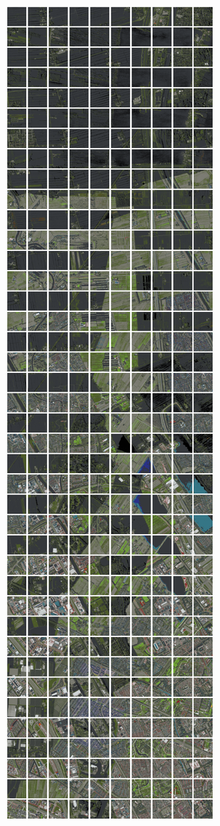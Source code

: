 <html>
<div>
<img src="https://github.com/HakkaTjakka/NL_TILE_MAP/blob/main/18/618/-1048/r.6180.-10480.png" height="44" width="44">
<img src="https://github.com/HakkaTjakka/NL_TILE_MAP/blob/main/18/618/-1048/r.6181.-10480.png" height="44" width="44">
<img src="https://github.com/HakkaTjakka/NL_TILE_MAP/blob/main/18/618/-1048/r.6182.-10480.png" height="44" width="44">
<img src="https://github.com/HakkaTjakka/NL_TILE_MAP/blob/main/18/618/-1048/r.6183.-10480.png" height="44" width="44">
<img src="https://github.com/HakkaTjakka/NL_TILE_MAP/blob/main/18/618/-1048/r.6184.-10480.png" height="44" width="44">
<img src="https://github.com/HakkaTjakka/NL_TILE_MAP/blob/main/18/618/-1048/r.6185.-10480.png" height="44" width="44">
<img src="https://github.com/HakkaTjakka/NL_TILE_MAP/blob/main/18/618/-1048/r.6186.-10480.png" height="44" width="44">
<img src="https://github.com/HakkaTjakka/NL_TILE_MAP/blob/main/18/618/-1048/r.6187.-10480.png" height="44" width="44">
<img src="https://github.com/HakkaTjakka/NL_TILE_MAP/blob/main/18/618/-1048/r.6188.-10480.png" height="44" width="44">
<img src="https://github.com/HakkaTjakka/NL_TILE_MAP/blob/main/18/618/-1048/r.6189.-10480.png" height="44" width="44">
<img src="https://github.com/HakkaTjakka/NL_TILE_MAP/blob/main/18/619/-1048/r.6190.-10480.png" height="44" width="44">
<img src="https://github.com/HakkaTjakka/NL_TILE_MAP/blob/main/18/619/-1048/r.6191.-10480.png" height="44" width="44">
<img src="https://github.com/HakkaTjakka/NL_TILE_MAP/blob/main/18/619/-1048/r.6192.-10480.png" height="44" width="44">
<img src="https://github.com/HakkaTjakka/NL_TILE_MAP/blob/main/18/619/-1048/r.6193.-10480.png" height="44" width="44">
<img src="https://github.com/HakkaTjakka/NL_TILE_MAP/blob/main/18/619/-1048/r.6194.-10480.png" height="44" width="44">
<img src="https://github.com/HakkaTjakka/NL_TILE_MAP/blob/main/18/619/-1048/r.6195.-10480.png" height="44" width="44">
<img src="https://github.com/HakkaTjakka/NL_TILE_MAP/blob/main/18/619/-1048/r.6196.-10480.png" height="44" width="44">
<img src="https://github.com/HakkaTjakka/NL_TILE_MAP/blob/main/18/619/-1048/r.6197.-10480.png" height="44" width="44">
<img src="https://github.com/HakkaTjakka/NL_TILE_MAP/blob/main/18/619/-1048/r.6198.-10480.png" height="44" width="44">
<img src="https://github.com/HakkaTjakka/NL_TILE_MAP/blob/main/18/619/-1048/r.6199.-10480.png" height="44" width="44">
<br>
<img src="https://github.com/HakkaTjakka/NL_TILE_MAP/blob/main/18/618/-1048/r.6180.-10479.png" height="44" width="44">
<img src="https://github.com/HakkaTjakka/NL_TILE_MAP/blob/main/18/618/-1048/r.6181.-10479.png" height="44" width="44">
<img src="https://github.com/HakkaTjakka/NL_TILE_MAP/blob/main/18/618/-1048/r.6182.-10479.png" height="44" width="44">
<img src="https://github.com/HakkaTjakka/NL_TILE_MAP/blob/main/18/618/-1048/r.6183.-10479.png" height="44" width="44">
<img src="https://github.com/HakkaTjakka/NL_TILE_MAP/blob/main/18/618/-1048/r.6184.-10479.png" height="44" width="44">
<img src="https://github.com/HakkaTjakka/NL_TILE_MAP/blob/main/18/618/-1048/r.6185.-10479.png" height="44" width="44">
<img src="https://github.com/HakkaTjakka/NL_TILE_MAP/blob/main/18/618/-1048/r.6186.-10479.png" height="44" width="44">
<img src="https://github.com/HakkaTjakka/NL_TILE_MAP/blob/main/18/618/-1048/r.6187.-10479.png" height="44" width="44">
<img src="https://github.com/HakkaTjakka/NL_TILE_MAP/blob/main/18/618/-1048/r.6188.-10479.png" height="44" width="44">
<img src="https://github.com/HakkaTjakka/NL_TILE_MAP/blob/main/18/618/-1048/r.6189.-10479.png" height="44" width="44">
<img src="https://github.com/HakkaTjakka/NL_TILE_MAP/blob/main/18/619/-1048/r.6190.-10479.png" height="44" width="44">
<img src="https://github.com/HakkaTjakka/NL_TILE_MAP/blob/main/18/619/-1048/r.6191.-10479.png" height="44" width="44">
<img src="https://github.com/HakkaTjakka/NL_TILE_MAP/blob/main/18/619/-1048/r.6192.-10479.png" height="44" width="44">
<img src="https://github.com/HakkaTjakka/NL_TILE_MAP/blob/main/18/619/-1048/r.6193.-10479.png" height="44" width="44">
<img src="https://github.com/HakkaTjakka/NL_TILE_MAP/blob/main/18/619/-1048/r.6194.-10479.png" height="44" width="44">
<img src="https://github.com/HakkaTjakka/NL_TILE_MAP/blob/main/18/619/-1048/r.6195.-10479.png" height="44" width="44">
<img src="https://github.com/HakkaTjakka/NL_TILE_MAP/blob/main/18/619/-1048/r.6196.-10479.png" height="44" width="44">
<img src="https://github.com/HakkaTjakka/NL_TILE_MAP/blob/main/18/619/-1048/r.6197.-10479.png" height="44" width="44">
<img src="https://github.com/HakkaTjakka/NL_TILE_MAP/blob/main/18/619/-1048/r.6198.-10479.png" height="44" width="44">
<img src="https://github.com/HakkaTjakka/NL_TILE_MAP/blob/main/18/619/-1048/r.6199.-10479.png" height="44" width="44">
<br>
<img src="https://github.com/HakkaTjakka/NL_TILE_MAP/blob/main/18/618/-1048/r.6180.-10478.png" height="44" width="44">
<img src="https://github.com/HakkaTjakka/NL_TILE_MAP/blob/main/18/618/-1048/r.6181.-10478.png" height="44" width="44">
<img src="https://github.com/HakkaTjakka/NL_TILE_MAP/blob/main/18/618/-1048/r.6182.-10478.png" height="44" width="44">
<img src="https://github.com/HakkaTjakka/NL_TILE_MAP/blob/main/18/618/-1048/r.6183.-10478.png" height="44" width="44">
<img src="https://github.com/HakkaTjakka/NL_TILE_MAP/blob/main/18/618/-1048/r.6184.-10478.png" height="44" width="44">
<img src="https://github.com/HakkaTjakka/NL_TILE_MAP/blob/main/18/618/-1048/r.6185.-10478.png" height="44" width="44">
<img src="https://github.com/HakkaTjakka/NL_TILE_MAP/blob/main/18/618/-1048/r.6186.-10478.png" height="44" width="44">
<img src="https://github.com/HakkaTjakka/NL_TILE_MAP/blob/main/18/618/-1048/r.6187.-10478.png" height="44" width="44">
<img src="https://github.com/HakkaTjakka/NL_TILE_MAP/blob/main/18/618/-1048/r.6188.-10478.png" height="44" width="44">
<img src="https://github.com/HakkaTjakka/NL_TILE_MAP/blob/main/18/618/-1048/r.6189.-10478.png" height="44" width="44">
<img src="https://github.com/HakkaTjakka/NL_TILE_MAP/blob/main/18/619/-1048/r.6190.-10478.png" height="44" width="44">
<img src="https://github.com/HakkaTjakka/NL_TILE_MAP/blob/main/18/619/-1048/r.6191.-10478.png" height="44" width="44">
<img src="https://github.com/HakkaTjakka/NL_TILE_MAP/blob/main/18/619/-1048/r.6192.-10478.png" height="44" width="44">
<img src="https://github.com/HakkaTjakka/NL_TILE_MAP/blob/main/18/619/-1048/r.6193.-10478.png" height="44" width="44">
<img src="https://github.com/HakkaTjakka/NL_TILE_MAP/blob/main/18/619/-1048/r.6194.-10478.png" height="44" width="44">
<img src="https://github.com/HakkaTjakka/NL_TILE_MAP/blob/main/18/619/-1048/r.6195.-10478.png" height="44" width="44">
<img src="https://github.com/HakkaTjakka/NL_TILE_MAP/blob/main/18/619/-1048/r.6196.-10478.png" height="44" width="44">
<img src="https://github.com/HakkaTjakka/NL_TILE_MAP/blob/main/18/619/-1048/r.6197.-10478.png" height="44" width="44">
<img src="https://github.com/HakkaTjakka/NL_TILE_MAP/blob/main/18/619/-1048/r.6198.-10478.png" height="44" width="44">
<img src="https://github.com/HakkaTjakka/NL_TILE_MAP/blob/main/18/619/-1048/r.6199.-10478.png" height="44" width="44">
<br>
<img src="https://github.com/HakkaTjakka/NL_TILE_MAP/blob/main/18/618/-1048/r.6180.-10477.png" height="44" width="44">
<img src="https://github.com/HakkaTjakka/NL_TILE_MAP/blob/main/18/618/-1048/r.6181.-10477.png" height="44" width="44">
<img src="https://github.com/HakkaTjakka/NL_TILE_MAP/blob/main/18/618/-1048/r.6182.-10477.png" height="44" width="44">
<img src="https://github.com/HakkaTjakka/NL_TILE_MAP/blob/main/18/618/-1048/r.6183.-10477.png" height="44" width="44">
<img src="https://github.com/HakkaTjakka/NL_TILE_MAP/blob/main/18/618/-1048/r.6184.-10477.png" height="44" width="44">
<img src="https://github.com/HakkaTjakka/NL_TILE_MAP/blob/main/18/618/-1048/r.6185.-10477.png" height="44" width="44">
<img src="https://github.com/HakkaTjakka/NL_TILE_MAP/blob/main/18/618/-1048/r.6186.-10477.png" height="44" width="44">
<img src="https://github.com/HakkaTjakka/NL_TILE_MAP/blob/main/18/618/-1048/r.6187.-10477.png" height="44" width="44">
<img src="https://github.com/HakkaTjakka/NL_TILE_MAP/blob/main/18/618/-1048/r.6188.-10477.png" height="44" width="44">
<img src="https://github.com/HakkaTjakka/NL_TILE_MAP/blob/main/18/618/-1048/r.6189.-10477.png" height="44" width="44">
<img src="https://github.com/HakkaTjakka/NL_TILE_MAP/blob/main/18/619/-1048/r.6190.-10477.png" height="44" width="44">
<img src="https://github.com/HakkaTjakka/NL_TILE_MAP/blob/main/18/619/-1048/r.6191.-10477.png" height="44" width="44">
<img src="https://github.com/HakkaTjakka/NL_TILE_MAP/blob/main/18/619/-1048/r.6192.-10477.png" height="44" width="44">
<img src="https://github.com/HakkaTjakka/NL_TILE_MAP/blob/main/18/619/-1048/r.6193.-10477.png" height="44" width="44">
<img src="https://github.com/HakkaTjakka/NL_TILE_MAP/blob/main/18/619/-1048/r.6194.-10477.png" height="44" width="44">
<img src="https://github.com/HakkaTjakka/NL_TILE_MAP/blob/main/18/619/-1048/r.6195.-10477.png" height="44" width="44">
<img src="https://github.com/HakkaTjakka/NL_TILE_MAP/blob/main/18/619/-1048/r.6196.-10477.png" height="44" width="44">
<img src="https://github.com/HakkaTjakka/NL_TILE_MAP/blob/main/18/619/-1048/r.6197.-10477.png" height="44" width="44">
<img src="https://github.com/HakkaTjakka/NL_TILE_MAP/blob/main/18/619/-1048/r.6198.-10477.png" height="44" width="44">
<img src="https://github.com/HakkaTjakka/NL_TILE_MAP/blob/main/18/619/-1048/r.6199.-10477.png" height="44" width="44">
<br>
<img src="https://github.com/HakkaTjakka/NL_TILE_MAP/blob/main/18/618/-1048/r.6180.-10476.png" height="44" width="44">
<img src="https://github.com/HakkaTjakka/NL_TILE_MAP/blob/main/18/618/-1048/r.6181.-10476.png" height="44" width="44">
<img src="https://github.com/HakkaTjakka/NL_TILE_MAP/blob/main/18/618/-1048/r.6182.-10476.png" height="44" width="44">
<img src="https://github.com/HakkaTjakka/NL_TILE_MAP/blob/main/18/618/-1048/r.6183.-10476.png" height="44" width="44">
<img src="https://github.com/HakkaTjakka/NL_TILE_MAP/blob/main/18/618/-1048/r.6184.-10476.png" height="44" width="44">
<img src="https://github.com/HakkaTjakka/NL_TILE_MAP/blob/main/18/618/-1048/r.6185.-10476.png" height="44" width="44">
<img src="https://github.com/HakkaTjakka/NL_TILE_MAP/blob/main/18/618/-1048/r.6186.-10476.png" height="44" width="44">
<img src="https://github.com/HakkaTjakka/NL_TILE_MAP/blob/main/18/618/-1048/r.6187.-10476.png" height="44" width="44">
<img src="https://github.com/HakkaTjakka/NL_TILE_MAP/blob/main/18/618/-1048/r.6188.-10476.png" height="44" width="44">
<img src="https://github.com/HakkaTjakka/NL_TILE_MAP/blob/main/18/618/-1048/r.6189.-10476.png" height="44" width="44">
<img src="https://github.com/HakkaTjakka/NL_TILE_MAP/blob/main/18/619/-1048/r.6190.-10476.png" height="44" width="44">
<img src="https://github.com/HakkaTjakka/NL_TILE_MAP/blob/main/18/619/-1048/r.6191.-10476.png" height="44" width="44">
<img src="https://github.com/HakkaTjakka/NL_TILE_MAP/blob/main/18/619/-1048/r.6192.-10476.png" height="44" width="44">
<img src="https://github.com/HakkaTjakka/NL_TILE_MAP/blob/main/18/619/-1048/r.6193.-10476.png" height="44" width="44">
<img src="https://github.com/HakkaTjakka/NL_TILE_MAP/blob/main/18/619/-1048/r.6194.-10476.png" height="44" width="44">
<img src="https://github.com/HakkaTjakka/NL_TILE_MAP/blob/main/18/619/-1048/r.6195.-10476.png" height="44" width="44">
<img src="https://github.com/HakkaTjakka/NL_TILE_MAP/blob/main/18/619/-1048/r.6196.-10476.png" height="44" width="44">
<img src="https://github.com/HakkaTjakka/NL_TILE_MAP/blob/main/18/619/-1048/r.6197.-10476.png" height="44" width="44">
<img src="https://github.com/HakkaTjakka/NL_TILE_MAP/blob/main/18/619/-1048/r.6198.-10476.png" height="44" width="44">
<img src="https://github.com/HakkaTjakka/NL_TILE_MAP/blob/main/18/619/-1048/r.6199.-10476.png" height="44" width="44">
<br>
<img src="https://github.com/HakkaTjakka/NL_TILE_MAP/blob/main/18/618/-1048/r.6180.-10475.png" height="44" width="44">
<img src="https://github.com/HakkaTjakka/NL_TILE_MAP/blob/main/18/618/-1048/r.6181.-10475.png" height="44" width="44">
<img src="https://github.com/HakkaTjakka/NL_TILE_MAP/blob/main/18/618/-1048/r.6182.-10475.png" height="44" width="44">
<img src="https://github.com/HakkaTjakka/NL_TILE_MAP/blob/main/18/618/-1048/r.6183.-10475.png" height="44" width="44">
<img src="https://github.com/HakkaTjakka/NL_TILE_MAP/blob/main/18/618/-1048/r.6184.-10475.png" height="44" width="44">
<img src="https://github.com/HakkaTjakka/NL_TILE_MAP/blob/main/18/618/-1048/r.6185.-10475.png" height="44" width="44">
<img src="https://github.com/HakkaTjakka/NL_TILE_MAP/blob/main/18/618/-1048/r.6186.-10475.png" height="44" width="44">
<img src="https://github.com/HakkaTjakka/NL_TILE_MAP/blob/main/18/618/-1048/r.6187.-10475.png" height="44" width="44">
<img src="https://github.com/HakkaTjakka/NL_TILE_MAP/blob/main/18/618/-1048/r.6188.-10475.png" height="44" width="44">
<img src="https://github.com/HakkaTjakka/NL_TILE_MAP/blob/main/18/618/-1048/r.6189.-10475.png" height="44" width="44">
<img src="https://github.com/HakkaTjakka/NL_TILE_MAP/blob/main/18/619/-1048/r.6190.-10475.png" height="44" width="44">
<img src="https://github.com/HakkaTjakka/NL_TILE_MAP/blob/main/18/619/-1048/r.6191.-10475.png" height="44" width="44">
<img src="https://github.com/HakkaTjakka/NL_TILE_MAP/blob/main/18/619/-1048/r.6192.-10475.png" height="44" width="44">
<img src="https://github.com/HakkaTjakka/NL_TILE_MAP/blob/main/18/619/-1048/r.6193.-10475.png" height="44" width="44">
<img src="https://github.com/HakkaTjakka/NL_TILE_MAP/blob/main/18/619/-1048/r.6194.-10475.png" height="44" width="44">
<img src="https://github.com/HakkaTjakka/NL_TILE_MAP/blob/main/18/619/-1048/r.6195.-10475.png" height="44" width="44">
<img src="https://github.com/HakkaTjakka/NL_TILE_MAP/blob/main/18/619/-1048/r.6196.-10475.png" height="44" width="44">
<img src="https://github.com/HakkaTjakka/NL_TILE_MAP/blob/main/18/619/-1048/r.6197.-10475.png" height="44" width="44">
<img src="https://github.com/HakkaTjakka/NL_TILE_MAP/blob/main/18/619/-1048/r.6198.-10475.png" height="44" width="44">
<img src="https://github.com/HakkaTjakka/NL_TILE_MAP/blob/main/18/619/-1048/r.6199.-10475.png" height="44" width="44">
<br>
<img src="https://github.com/HakkaTjakka/NL_TILE_MAP/blob/main/18/618/-1048/r.6180.-10474.png" height="44" width="44">
<img src="https://github.com/HakkaTjakka/NL_TILE_MAP/blob/main/18/618/-1048/r.6181.-10474.png" height="44" width="44">
<img src="https://github.com/HakkaTjakka/NL_TILE_MAP/blob/main/18/618/-1048/r.6182.-10474.png" height="44" width="44">
<img src="https://github.com/HakkaTjakka/NL_TILE_MAP/blob/main/18/618/-1048/r.6183.-10474.png" height="44" width="44">
<img src="https://github.com/HakkaTjakka/NL_TILE_MAP/blob/main/18/618/-1048/r.6184.-10474.png" height="44" width="44">
<img src="https://github.com/HakkaTjakka/NL_TILE_MAP/blob/main/18/618/-1048/r.6185.-10474.png" height="44" width="44">
<img src="https://github.com/HakkaTjakka/NL_TILE_MAP/blob/main/18/618/-1048/r.6186.-10474.png" height="44" width="44">
<img src="https://github.com/HakkaTjakka/NL_TILE_MAP/blob/main/18/618/-1048/r.6187.-10474.png" height="44" width="44">
<img src="https://github.com/HakkaTjakka/NL_TILE_MAP/blob/main/18/618/-1048/r.6188.-10474.png" height="44" width="44">
<img src="https://github.com/HakkaTjakka/NL_TILE_MAP/blob/main/18/618/-1048/r.6189.-10474.png" height="44" width="44">
<img src="https://github.com/HakkaTjakka/NL_TILE_MAP/blob/main/18/619/-1048/r.6190.-10474.png" height="44" width="44">
<img src="https://github.com/HakkaTjakka/NL_TILE_MAP/blob/main/18/619/-1048/r.6191.-10474.png" height="44" width="44">
<img src="https://github.com/HakkaTjakka/NL_TILE_MAP/blob/main/18/619/-1048/r.6192.-10474.png" height="44" width="44">
<img src="https://github.com/HakkaTjakka/NL_TILE_MAP/blob/main/18/619/-1048/r.6193.-10474.png" height="44" width="44">
<img src="https://github.com/HakkaTjakka/NL_TILE_MAP/blob/main/18/619/-1048/r.6194.-10474.png" height="44" width="44">
<img src="https://github.com/HakkaTjakka/NL_TILE_MAP/blob/main/18/619/-1048/r.6195.-10474.png" height="44" width="44">
<img src="https://github.com/HakkaTjakka/NL_TILE_MAP/blob/main/18/619/-1048/r.6196.-10474.png" height="44" width="44">
<img src="https://github.com/HakkaTjakka/NL_TILE_MAP/blob/main/18/619/-1048/r.6197.-10474.png" height="44" width="44">
<img src="https://github.com/HakkaTjakka/NL_TILE_MAP/blob/main/18/619/-1048/r.6198.-10474.png" height="44" width="44">
<img src="https://github.com/HakkaTjakka/NL_TILE_MAP/blob/main/18/619/-1048/r.6199.-10474.png" height="44" width="44">
<br>
<img src="https://github.com/HakkaTjakka/NL_TILE_MAP/blob/main/18/618/-1048/r.6180.-10473.png" height="44" width="44">
<img src="https://github.com/HakkaTjakka/NL_TILE_MAP/blob/main/18/618/-1048/r.6181.-10473.png" height="44" width="44">
<img src="https://github.com/HakkaTjakka/NL_TILE_MAP/blob/main/18/618/-1048/r.6182.-10473.png" height="44" width="44">
<img src="https://github.com/HakkaTjakka/NL_TILE_MAP/blob/main/18/618/-1048/r.6183.-10473.png" height="44" width="44">
<img src="https://github.com/HakkaTjakka/NL_TILE_MAP/blob/main/18/618/-1048/r.6184.-10473.png" height="44" width="44">
<img src="https://github.com/HakkaTjakka/NL_TILE_MAP/blob/main/18/618/-1048/r.6185.-10473.png" height="44" width="44">
<img src="https://github.com/HakkaTjakka/NL_TILE_MAP/blob/main/18/618/-1048/r.6186.-10473.png" height="44" width="44">
<img src="https://github.com/HakkaTjakka/NL_TILE_MAP/blob/main/18/618/-1048/r.6187.-10473.png" height="44" width="44">
<img src="https://github.com/HakkaTjakka/NL_TILE_MAP/blob/main/18/618/-1048/r.6188.-10473.png" height="44" width="44">
<img src="https://github.com/HakkaTjakka/NL_TILE_MAP/blob/main/18/618/-1048/r.6189.-10473.png" height="44" width="44">
<img src="https://github.com/HakkaTjakka/NL_TILE_MAP/blob/main/18/619/-1048/r.6190.-10473.png" height="44" width="44">
<img src="https://github.com/HakkaTjakka/NL_TILE_MAP/blob/main/18/619/-1048/r.6191.-10473.png" height="44" width="44">
<img src="https://github.com/HakkaTjakka/NL_TILE_MAP/blob/main/18/619/-1048/r.6192.-10473.png" height="44" width="44">
<img src="https://github.com/HakkaTjakka/NL_TILE_MAP/blob/main/18/619/-1048/r.6193.-10473.png" height="44" width="44">
<img src="https://github.com/HakkaTjakka/NL_TILE_MAP/blob/main/18/619/-1048/r.6194.-10473.png" height="44" width="44">
<img src="https://github.com/HakkaTjakka/NL_TILE_MAP/blob/main/18/619/-1048/r.6195.-10473.png" height="44" width="44">
<img src="https://github.com/HakkaTjakka/NL_TILE_MAP/blob/main/18/619/-1048/r.6196.-10473.png" height="44" width="44">
<img src="https://github.com/HakkaTjakka/NL_TILE_MAP/blob/main/18/619/-1048/r.6197.-10473.png" height="44" width="44">
<img src="https://github.com/HakkaTjakka/NL_TILE_MAP/blob/main/18/619/-1048/r.6198.-10473.png" height="44" width="44">
<img src="https://github.com/HakkaTjakka/NL_TILE_MAP/blob/main/18/619/-1048/r.6199.-10473.png" height="44" width="44">
<br>
<img src="https://github.com/HakkaTjakka/NL_TILE_MAP/blob/main/18/618/-1048/r.6180.-10472.png" height="44" width="44">
<img src="https://github.com/HakkaTjakka/NL_TILE_MAP/blob/main/18/618/-1048/r.6181.-10472.png" height="44" width="44">
<img src="https://github.com/HakkaTjakka/NL_TILE_MAP/blob/main/18/618/-1048/r.6182.-10472.png" height="44" width="44">
<img src="https://github.com/HakkaTjakka/NL_TILE_MAP/blob/main/18/618/-1048/r.6183.-10472.png" height="44" width="44">
<img src="https://github.com/HakkaTjakka/NL_TILE_MAP/blob/main/18/618/-1048/r.6184.-10472.png" height="44" width="44">
<img src="https://github.com/HakkaTjakka/NL_TILE_MAP/blob/main/18/618/-1048/r.6185.-10472.png" height="44" width="44">
<img src="https://github.com/HakkaTjakka/NL_TILE_MAP/blob/main/18/618/-1048/r.6186.-10472.png" height="44" width="44">
<img src="https://github.com/HakkaTjakka/NL_TILE_MAP/blob/main/18/618/-1048/r.6187.-10472.png" height="44" width="44">
<img src="https://github.com/HakkaTjakka/NL_TILE_MAP/blob/main/18/618/-1048/r.6188.-10472.png" height="44" width="44">
<img src="https://github.com/HakkaTjakka/NL_TILE_MAP/blob/main/18/618/-1048/r.6189.-10472.png" height="44" width="44">
<img src="https://github.com/HakkaTjakka/NL_TILE_MAP/blob/main/18/619/-1048/r.6190.-10472.png" height="44" width="44">
<img src="https://github.com/HakkaTjakka/NL_TILE_MAP/blob/main/18/619/-1048/r.6191.-10472.png" height="44" width="44">
<img src="https://github.com/HakkaTjakka/NL_TILE_MAP/blob/main/18/619/-1048/r.6192.-10472.png" height="44" width="44">
<img src="https://github.com/HakkaTjakka/NL_TILE_MAP/blob/main/18/619/-1048/r.6193.-10472.png" height="44" width="44">
<img src="https://github.com/HakkaTjakka/NL_TILE_MAP/blob/main/18/619/-1048/r.6194.-10472.png" height="44" width="44">
<img src="https://github.com/HakkaTjakka/NL_TILE_MAP/blob/main/18/619/-1048/r.6195.-10472.png" height="44" width="44">
<img src="https://github.com/HakkaTjakka/NL_TILE_MAP/blob/main/18/619/-1048/r.6196.-10472.png" height="44" width="44">
<img src="https://github.com/HakkaTjakka/NL_TILE_MAP/blob/main/18/619/-1048/r.6197.-10472.png" height="44" width="44">
<img src="https://github.com/HakkaTjakka/NL_TILE_MAP/blob/main/18/619/-1048/r.6198.-10472.png" height="44" width="44">
<img src="https://github.com/HakkaTjakka/NL_TILE_MAP/blob/main/18/619/-1048/r.6199.-10472.png" height="44" width="44">
<br>
<img src="https://github.com/HakkaTjakka/NL_TILE_MAP/blob/main/18/618/-1048/r.6180.-10471.png" height="44" width="44">
<img src="https://github.com/HakkaTjakka/NL_TILE_MAP/blob/main/18/618/-1048/r.6181.-10471.png" height="44" width="44">
<img src="https://github.com/HakkaTjakka/NL_TILE_MAP/blob/main/18/618/-1048/r.6182.-10471.png" height="44" width="44">
<img src="https://github.com/HakkaTjakka/NL_TILE_MAP/blob/main/18/618/-1048/r.6183.-10471.png" height="44" width="44">
<img src="https://github.com/HakkaTjakka/NL_TILE_MAP/blob/main/18/618/-1048/r.6184.-10471.png" height="44" width="44">
<img src="https://github.com/HakkaTjakka/NL_TILE_MAP/blob/main/18/618/-1048/r.6185.-10471.png" height="44" width="44">
<img src="https://github.com/HakkaTjakka/NL_TILE_MAP/blob/main/18/618/-1048/r.6186.-10471.png" height="44" width="44">
<img src="https://github.com/HakkaTjakka/NL_TILE_MAP/blob/main/18/618/-1048/r.6187.-10471.png" height="44" width="44">
<img src="https://github.com/HakkaTjakka/NL_TILE_MAP/blob/main/18/618/-1048/r.6188.-10471.png" height="44" width="44">
<img src="https://github.com/HakkaTjakka/NL_TILE_MAP/blob/main/18/618/-1048/r.6189.-10471.png" height="44" width="44">
<img src="https://github.com/HakkaTjakka/NL_TILE_MAP/blob/main/18/619/-1048/r.6190.-10471.png" height="44" width="44">
<img src="https://github.com/HakkaTjakka/NL_TILE_MAP/blob/main/18/619/-1048/r.6191.-10471.png" height="44" width="44">
<img src="https://github.com/HakkaTjakka/NL_TILE_MAP/blob/main/18/619/-1048/r.6192.-10471.png" height="44" width="44">
<img src="https://github.com/HakkaTjakka/NL_TILE_MAP/blob/main/18/619/-1048/r.6193.-10471.png" height="44" width="44">
<img src="https://github.com/HakkaTjakka/NL_TILE_MAP/blob/main/18/619/-1048/r.6194.-10471.png" height="44" width="44">
<img src="https://github.com/HakkaTjakka/NL_TILE_MAP/blob/main/18/619/-1048/r.6195.-10471.png" height="44" width="44">
<img src="https://github.com/HakkaTjakka/NL_TILE_MAP/blob/main/18/619/-1048/r.6196.-10471.png" height="44" width="44">
<img src="https://github.com/HakkaTjakka/NL_TILE_MAP/blob/main/18/619/-1048/r.6197.-10471.png" height="44" width="44">
<img src="https://github.com/HakkaTjakka/NL_TILE_MAP/blob/main/18/619/-1048/r.6198.-10471.png" height="44" width="44">
<img src="https://github.com/HakkaTjakka/NL_TILE_MAP/blob/main/18/619/-1048/r.6199.-10471.png" height="44" width="44">
<br>
<img src="https://github.com/HakkaTjakka/NL_TILE_MAP/blob/main/18/618/-1047/r.6180.-10470.png" height="44" width="44">
<img src="https://github.com/HakkaTjakka/NL_TILE_MAP/blob/main/18/618/-1047/r.6181.-10470.png" height="44" width="44">
<img src="https://github.com/HakkaTjakka/NL_TILE_MAP/blob/main/18/618/-1047/r.6182.-10470.png" height="44" width="44">
<img src="https://github.com/HakkaTjakka/NL_TILE_MAP/blob/main/18/618/-1047/r.6183.-10470.png" height="44" width="44">
<img src="https://github.com/HakkaTjakka/NL_TILE_MAP/blob/main/18/618/-1047/r.6184.-10470.png" height="44" width="44">
<img src="https://github.com/HakkaTjakka/NL_TILE_MAP/blob/main/18/618/-1047/r.6185.-10470.png" height="44" width="44">
<img src="https://github.com/HakkaTjakka/NL_TILE_MAP/blob/main/18/618/-1047/r.6186.-10470.png" height="44" width="44">
<img src="https://github.com/HakkaTjakka/NL_TILE_MAP/blob/main/18/618/-1047/r.6187.-10470.png" height="44" width="44">
<img src="https://github.com/HakkaTjakka/NL_TILE_MAP/blob/main/18/618/-1047/r.6188.-10470.png" height="44" width="44">
<img src="https://github.com/HakkaTjakka/NL_TILE_MAP/blob/main/18/618/-1047/r.6189.-10470.png" height="44" width="44">
<img src="https://github.com/HakkaTjakka/NL_TILE_MAP/blob/main/18/619/-1047/r.6190.-10470.png" height="44" width="44">
<img src="https://github.com/HakkaTjakka/NL_TILE_MAP/blob/main/18/619/-1047/r.6191.-10470.png" height="44" width="44">
<img src="https://github.com/HakkaTjakka/NL_TILE_MAP/blob/main/18/619/-1047/r.6192.-10470.png" height="44" width="44">
<img src="https://github.com/HakkaTjakka/NL_TILE_MAP/blob/main/18/619/-1047/r.6193.-10470.png" height="44" width="44">
<img src="https://github.com/HakkaTjakka/NL_TILE_MAP/blob/main/18/619/-1047/r.6194.-10470.png" height="44" width="44">
<img src="https://github.com/HakkaTjakka/NL_TILE_MAP/blob/main/18/619/-1047/r.6195.-10470.png" height="44" width="44">
<img src="https://github.com/HakkaTjakka/NL_TILE_MAP/blob/main/18/619/-1047/r.6196.-10470.png" height="44" width="44">
<img src="https://github.com/HakkaTjakka/NL_TILE_MAP/blob/main/18/619/-1047/r.6197.-10470.png" height="44" width="44">
<img src="https://github.com/HakkaTjakka/NL_TILE_MAP/blob/main/18/619/-1047/r.6198.-10470.png" height="44" width="44">
<img src="https://github.com/HakkaTjakka/NL_TILE_MAP/blob/main/18/619/-1047/r.6199.-10470.png" height="44" width="44">
<br>
<img src="https://github.com/HakkaTjakka/NL_TILE_MAP/blob/main/18/618/-1047/r.6180.-10469.png" height="44" width="44">
<img src="https://github.com/HakkaTjakka/NL_TILE_MAP/blob/main/18/618/-1047/r.6181.-10469.png" height="44" width="44">
<img src="https://github.com/HakkaTjakka/NL_TILE_MAP/blob/main/18/618/-1047/r.6182.-10469.png" height="44" width="44">
<img src="https://github.com/HakkaTjakka/NL_TILE_MAP/blob/main/18/618/-1047/r.6183.-10469.png" height="44" width="44">
<img src="https://github.com/HakkaTjakka/NL_TILE_MAP/blob/main/18/618/-1047/r.6184.-10469.png" height="44" width="44">
<img src="https://github.com/HakkaTjakka/NL_TILE_MAP/blob/main/18/618/-1047/r.6185.-10469.png" height="44" width="44">
<img src="https://github.com/HakkaTjakka/NL_TILE_MAP/blob/main/18/618/-1047/r.6186.-10469.png" height="44" width="44">
<img src="https://github.com/HakkaTjakka/NL_TILE_MAP/blob/main/18/618/-1047/r.6187.-10469.png" height="44" width="44">
<img src="https://github.com/HakkaTjakka/NL_TILE_MAP/blob/main/18/618/-1047/r.6188.-10469.png" height="44" width="44">
<img src="https://github.com/HakkaTjakka/NL_TILE_MAP/blob/main/18/618/-1047/r.6189.-10469.png" height="44" width="44">
<img src="https://github.com/HakkaTjakka/NL_TILE_MAP/blob/main/18/619/-1047/r.6190.-10469.png" height="44" width="44">
<img src="https://github.com/HakkaTjakka/NL_TILE_MAP/blob/main/18/619/-1047/r.6191.-10469.png" height="44" width="44">
<img src="https://github.com/HakkaTjakka/NL_TILE_MAP/blob/main/18/619/-1047/r.6192.-10469.png" height="44" width="44">
<img src="https://github.com/HakkaTjakka/NL_TILE_MAP/blob/main/18/619/-1047/r.6193.-10469.png" height="44" width="44">
<img src="https://github.com/HakkaTjakka/NL_TILE_MAP/blob/main/18/619/-1047/r.6194.-10469.png" height="44" width="44">
<img src="https://github.com/HakkaTjakka/NL_TILE_MAP/blob/main/18/619/-1047/r.6195.-10469.png" height="44" width="44">
<img src="https://github.com/HakkaTjakka/NL_TILE_MAP/blob/main/18/619/-1047/r.6196.-10469.png" height="44" width="44">
<img src="https://github.com/HakkaTjakka/NL_TILE_MAP/blob/main/18/619/-1047/r.6197.-10469.png" height="44" width="44">
<img src="https://github.com/HakkaTjakka/NL_TILE_MAP/blob/main/18/619/-1047/r.6198.-10469.png" height="44" width="44">
<img src="https://github.com/HakkaTjakka/NL_TILE_MAP/blob/main/18/619/-1047/r.6199.-10469.png" height="44" width="44">
<br>
<img src="https://github.com/HakkaTjakka/NL_TILE_MAP/blob/main/18/618/-1047/r.6180.-10468.png" height="44" width="44">
<img src="https://github.com/HakkaTjakka/NL_TILE_MAP/blob/main/18/618/-1047/r.6181.-10468.png" height="44" width="44">
<img src="https://github.com/HakkaTjakka/NL_TILE_MAP/blob/main/18/618/-1047/r.6182.-10468.png" height="44" width="44">
<img src="https://github.com/HakkaTjakka/NL_TILE_MAP/blob/main/18/618/-1047/r.6183.-10468.png" height="44" width="44">
<img src="https://github.com/HakkaTjakka/NL_TILE_MAP/blob/main/18/618/-1047/r.6184.-10468.png" height="44" width="44">
<img src="https://github.com/HakkaTjakka/NL_TILE_MAP/blob/main/18/618/-1047/r.6185.-10468.png" height="44" width="44">
<img src="https://github.com/HakkaTjakka/NL_TILE_MAP/blob/main/18/618/-1047/r.6186.-10468.png" height="44" width="44">
<img src="https://github.com/HakkaTjakka/NL_TILE_MAP/blob/main/18/618/-1047/r.6187.-10468.png" height="44" width="44">
<img src="https://github.com/HakkaTjakka/NL_TILE_MAP/blob/main/18/618/-1047/r.6188.-10468.png" height="44" width="44">
<img src="https://github.com/HakkaTjakka/NL_TILE_MAP/blob/main/18/618/-1047/r.6189.-10468.png" height="44" width="44">
<img src="https://github.com/HakkaTjakka/NL_TILE_MAP/blob/main/18/619/-1047/r.6190.-10468.png" height="44" width="44">
<img src="https://github.com/HakkaTjakka/NL_TILE_MAP/blob/main/18/619/-1047/r.6191.-10468.png" height="44" width="44">
<img src="https://github.com/HakkaTjakka/NL_TILE_MAP/blob/main/18/619/-1047/r.6192.-10468.png" height="44" width="44">
<img src="https://github.com/HakkaTjakka/NL_TILE_MAP/blob/main/18/619/-1047/r.6193.-10468.png" height="44" width="44">
<img src="https://github.com/HakkaTjakka/NL_TILE_MAP/blob/main/18/619/-1047/r.6194.-10468.png" height="44" width="44">
<img src="https://github.com/HakkaTjakka/NL_TILE_MAP/blob/main/18/619/-1047/r.6195.-10468.png" height="44" width="44">
<img src="https://github.com/HakkaTjakka/NL_TILE_MAP/blob/main/18/619/-1047/r.6196.-10468.png" height="44" width="44">
<img src="https://github.com/HakkaTjakka/NL_TILE_MAP/blob/main/18/619/-1047/r.6197.-10468.png" height="44" width="44">
<img src="https://github.com/HakkaTjakka/NL_TILE_MAP/blob/main/18/619/-1047/r.6198.-10468.png" height="44" width="44">
<img src="https://github.com/HakkaTjakka/NL_TILE_MAP/blob/main/18/619/-1047/r.6199.-10468.png" height="44" width="44">
<br>
<img src="https://github.com/HakkaTjakka/NL_TILE_MAP/blob/main/18/618/-1047/r.6180.-10467.png" height="44" width="44">
<img src="https://github.com/HakkaTjakka/NL_TILE_MAP/blob/main/18/618/-1047/r.6181.-10467.png" height="44" width="44">
<img src="https://github.com/HakkaTjakka/NL_TILE_MAP/blob/main/18/618/-1047/r.6182.-10467.png" height="44" width="44">
<img src="https://github.com/HakkaTjakka/NL_TILE_MAP/blob/main/18/618/-1047/r.6183.-10467.png" height="44" width="44">
<img src="https://github.com/HakkaTjakka/NL_TILE_MAP/blob/main/18/618/-1047/r.6184.-10467.png" height="44" width="44">
<img src="https://github.com/HakkaTjakka/NL_TILE_MAP/blob/main/18/618/-1047/r.6185.-10467.png" height="44" width="44">
<img src="https://github.com/HakkaTjakka/NL_TILE_MAP/blob/main/18/618/-1047/r.6186.-10467.png" height="44" width="44">
<img src="https://github.com/HakkaTjakka/NL_TILE_MAP/blob/main/18/618/-1047/r.6187.-10467.png" height="44" width="44">
<img src="https://github.com/HakkaTjakka/NL_TILE_MAP/blob/main/18/618/-1047/r.6188.-10467.png" height="44" width="44">
<img src="https://github.com/HakkaTjakka/NL_TILE_MAP/blob/main/18/618/-1047/r.6189.-10467.png" height="44" width="44">
<img src="https://github.com/HakkaTjakka/NL_TILE_MAP/blob/main/18/619/-1047/r.6190.-10467.png" height="44" width="44">
<img src="https://github.com/HakkaTjakka/NL_TILE_MAP/blob/main/18/619/-1047/r.6191.-10467.png" height="44" width="44">
<img src="https://github.com/HakkaTjakka/NL_TILE_MAP/blob/main/18/619/-1047/r.6192.-10467.png" height="44" width="44">
<img src="https://github.com/HakkaTjakka/NL_TILE_MAP/blob/main/18/619/-1047/r.6193.-10467.png" height="44" width="44">
<img src="https://github.com/HakkaTjakka/NL_TILE_MAP/blob/main/18/619/-1047/r.6194.-10467.png" height="44" width="44">
<img src="https://github.com/HakkaTjakka/NL_TILE_MAP/blob/main/18/619/-1047/r.6195.-10467.png" height="44" width="44">
<img src="https://github.com/HakkaTjakka/NL_TILE_MAP/blob/main/18/619/-1047/r.6196.-10467.png" height="44" width="44">
<img src="https://github.com/HakkaTjakka/NL_TILE_MAP/blob/main/18/619/-1047/r.6197.-10467.png" height="44" width="44">
<img src="https://github.com/HakkaTjakka/NL_TILE_MAP/blob/main/18/619/-1047/r.6198.-10467.png" height="44" width="44">
<img src="https://github.com/HakkaTjakka/NL_TILE_MAP/blob/main/18/619/-1047/r.6199.-10467.png" height="44" width="44">
<br>
<img src="https://github.com/HakkaTjakka/NL_TILE_MAP/blob/main/18/618/-1047/r.6180.-10466.png" height="44" width="44">
<img src="https://github.com/HakkaTjakka/NL_TILE_MAP/blob/main/18/618/-1047/r.6181.-10466.png" height="44" width="44">
<img src="https://github.com/HakkaTjakka/NL_TILE_MAP/blob/main/18/618/-1047/r.6182.-10466.png" height="44" width="44">
<img src="https://github.com/HakkaTjakka/NL_TILE_MAP/blob/main/18/618/-1047/r.6183.-10466.png" height="44" width="44">
<img src="https://github.com/HakkaTjakka/NL_TILE_MAP/blob/main/18/618/-1047/r.6184.-10466.png" height="44" width="44">
<img src="https://github.com/HakkaTjakka/NL_TILE_MAP/blob/main/18/618/-1047/r.6185.-10466.png" height="44" width="44">
<img src="https://github.com/HakkaTjakka/NL_TILE_MAP/blob/main/18/618/-1047/r.6186.-10466.png" height="44" width="44">
<img src="https://github.com/HakkaTjakka/NL_TILE_MAP/blob/main/18/618/-1047/r.6187.-10466.png" height="44" width="44">
<img src="https://github.com/HakkaTjakka/NL_TILE_MAP/blob/main/18/618/-1047/r.6188.-10466.png" height="44" width="44">
<img src="https://github.com/HakkaTjakka/NL_TILE_MAP/blob/main/18/618/-1047/r.6189.-10466.png" height="44" width="44">
<img src="https://github.com/HakkaTjakka/NL_TILE_MAP/blob/main/18/619/-1047/r.6190.-10466.png" height="44" width="44">
<img src="https://github.com/HakkaTjakka/NL_TILE_MAP/blob/main/18/619/-1047/r.6191.-10466.png" height="44" width="44">
<img src="https://github.com/HakkaTjakka/NL_TILE_MAP/blob/main/18/619/-1047/r.6192.-10466.png" height="44" width="44">
<img src="https://github.com/HakkaTjakka/NL_TILE_MAP/blob/main/18/619/-1047/r.6193.-10466.png" height="44" width="44">
<img src="https://github.com/HakkaTjakka/NL_TILE_MAP/blob/main/18/619/-1047/r.6194.-10466.png" height="44" width="44">
<img src="https://github.com/HakkaTjakka/NL_TILE_MAP/blob/main/18/619/-1047/r.6195.-10466.png" height="44" width="44">
<img src="https://github.com/HakkaTjakka/NL_TILE_MAP/blob/main/18/619/-1047/r.6196.-10466.png" height="44" width="44">
<img src="https://github.com/HakkaTjakka/NL_TILE_MAP/blob/main/18/619/-1047/r.6197.-10466.png" height="44" width="44">
<img src="https://github.com/HakkaTjakka/NL_TILE_MAP/blob/main/18/619/-1047/r.6198.-10466.png" height="44" width="44">
<img src="https://github.com/HakkaTjakka/NL_TILE_MAP/blob/main/18/619/-1047/r.6199.-10466.png" height="44" width="44">
<br>
<img src="https://github.com/HakkaTjakka/NL_TILE_MAP/blob/main/18/618/-1047/r.6180.-10465.png" height="44" width="44">
<img src="https://github.com/HakkaTjakka/NL_TILE_MAP/blob/main/18/618/-1047/r.6181.-10465.png" height="44" width="44">
<img src="https://github.com/HakkaTjakka/NL_TILE_MAP/blob/main/18/618/-1047/r.6182.-10465.png" height="44" width="44">
<img src="https://github.com/HakkaTjakka/NL_TILE_MAP/blob/main/18/618/-1047/r.6183.-10465.png" height="44" width="44">
<img src="https://github.com/HakkaTjakka/NL_TILE_MAP/blob/main/18/618/-1047/r.6184.-10465.png" height="44" width="44">
<img src="https://github.com/HakkaTjakka/NL_TILE_MAP/blob/main/18/618/-1047/r.6185.-10465.png" height="44" width="44">
<img src="https://github.com/HakkaTjakka/NL_TILE_MAP/blob/main/18/618/-1047/r.6186.-10465.png" height="44" width="44">
<img src="https://github.com/HakkaTjakka/NL_TILE_MAP/blob/main/18/618/-1047/r.6187.-10465.png" height="44" width="44">
<img src="https://github.com/HakkaTjakka/NL_TILE_MAP/blob/main/18/618/-1047/r.6188.-10465.png" height="44" width="44">
<img src="https://github.com/HakkaTjakka/NL_TILE_MAP/blob/main/18/618/-1047/r.6189.-10465.png" height="44" width="44">
<img src="https://github.com/HakkaTjakka/NL_TILE_MAP/blob/main/18/619/-1047/r.6190.-10465.png" height="44" width="44">
<img src="https://github.com/HakkaTjakka/NL_TILE_MAP/blob/main/18/619/-1047/r.6191.-10465.png" height="44" width="44">
<img src="https://github.com/HakkaTjakka/NL_TILE_MAP/blob/main/18/619/-1047/r.6192.-10465.png" height="44" width="44">
<img src="https://github.com/HakkaTjakka/NL_TILE_MAP/blob/main/18/619/-1047/r.6193.-10465.png" height="44" width="44">
<img src="https://github.com/HakkaTjakka/NL_TILE_MAP/blob/main/18/619/-1047/r.6194.-10465.png" height="44" width="44">
<img src="https://github.com/HakkaTjakka/NL_TILE_MAP/blob/main/18/619/-1047/r.6195.-10465.png" height="44" width="44">
<img src="https://github.com/HakkaTjakka/NL_TILE_MAP/blob/main/18/619/-1047/r.6196.-10465.png" height="44" width="44">
<img src="https://github.com/HakkaTjakka/NL_TILE_MAP/blob/main/18/619/-1047/r.6197.-10465.png" height="44" width="44">
<img src="https://github.com/HakkaTjakka/NL_TILE_MAP/blob/main/18/619/-1047/r.6198.-10465.png" height="44" width="44">
<img src="https://github.com/HakkaTjakka/NL_TILE_MAP/blob/main/18/619/-1047/r.6199.-10465.png" height="44" width="44">
<br>
<img src="https://github.com/HakkaTjakka/NL_TILE_MAP/blob/main/18/618/-1047/r.6180.-10464.png" height="44" width="44">
<img src="https://github.com/HakkaTjakka/NL_TILE_MAP/blob/main/18/618/-1047/r.6181.-10464.png" height="44" width="44">
<img src="https://github.com/HakkaTjakka/NL_TILE_MAP/blob/main/18/618/-1047/r.6182.-10464.png" height="44" width="44">
<img src="https://github.com/HakkaTjakka/NL_TILE_MAP/blob/main/18/618/-1047/r.6183.-10464.png" height="44" width="44">
<img src="https://github.com/HakkaTjakka/NL_TILE_MAP/blob/main/18/618/-1047/r.6184.-10464.png" height="44" width="44">
<img src="https://github.com/HakkaTjakka/NL_TILE_MAP/blob/main/18/618/-1047/r.6185.-10464.png" height="44" width="44">
<img src="https://github.com/HakkaTjakka/NL_TILE_MAP/blob/main/18/618/-1047/r.6186.-10464.png" height="44" width="44">
<img src="https://github.com/HakkaTjakka/NL_TILE_MAP/blob/main/18/618/-1047/r.6187.-10464.png" height="44" width="44">
<img src="https://github.com/HakkaTjakka/NL_TILE_MAP/blob/main/18/618/-1047/r.6188.-10464.png" height="44" width="44">
<img src="https://github.com/HakkaTjakka/NL_TILE_MAP/blob/main/18/618/-1047/r.6189.-10464.png" height="44" width="44">
<img src="https://github.com/HakkaTjakka/NL_TILE_MAP/blob/main/18/619/-1047/r.6190.-10464.png" height="44" width="44">
<img src="https://github.com/HakkaTjakka/NL_TILE_MAP/blob/main/18/619/-1047/r.6191.-10464.png" height="44" width="44">
<img src="https://github.com/HakkaTjakka/NL_TILE_MAP/blob/main/18/619/-1047/r.6192.-10464.png" height="44" width="44">
<img src="https://github.com/HakkaTjakka/NL_TILE_MAP/blob/main/18/619/-1047/r.6193.-10464.png" height="44" width="44">
<img src="https://github.com/HakkaTjakka/NL_TILE_MAP/blob/main/18/619/-1047/r.6194.-10464.png" height="44" width="44">
<img src="https://github.com/HakkaTjakka/NL_TILE_MAP/blob/main/18/619/-1047/r.6195.-10464.png" height="44" width="44">
<img src="https://github.com/HakkaTjakka/NL_TILE_MAP/blob/main/18/619/-1047/r.6196.-10464.png" height="44" width="44">
<img src="https://github.com/HakkaTjakka/NL_TILE_MAP/blob/main/18/619/-1047/r.6197.-10464.png" height="44" width="44">
<img src="https://github.com/HakkaTjakka/NL_TILE_MAP/blob/main/18/619/-1047/r.6198.-10464.png" height="44" width="44">
<img src="https://github.com/HakkaTjakka/NL_TILE_MAP/blob/main/18/619/-1047/r.6199.-10464.png" height="44" width="44">
<br>
<img src="https://github.com/HakkaTjakka/NL_TILE_MAP/blob/main/18/618/-1047/r.6180.-10463.png" height="44" width="44">
<img src="https://github.com/HakkaTjakka/NL_TILE_MAP/blob/main/18/618/-1047/r.6181.-10463.png" height="44" width="44">
<img src="https://github.com/HakkaTjakka/NL_TILE_MAP/blob/main/18/618/-1047/r.6182.-10463.png" height="44" width="44">
<img src="https://github.com/HakkaTjakka/NL_TILE_MAP/blob/main/18/618/-1047/r.6183.-10463.png" height="44" width="44">
<img src="https://github.com/HakkaTjakka/NL_TILE_MAP/blob/main/18/618/-1047/r.6184.-10463.png" height="44" width="44">
<img src="https://github.com/HakkaTjakka/NL_TILE_MAP/blob/main/18/618/-1047/r.6185.-10463.png" height="44" width="44">
<img src="https://github.com/HakkaTjakka/NL_TILE_MAP/blob/main/18/618/-1047/r.6186.-10463.png" height="44" width="44">
<img src="https://github.com/HakkaTjakka/NL_TILE_MAP/blob/main/18/618/-1047/r.6187.-10463.png" height="44" width="44">
<img src="https://github.com/HakkaTjakka/NL_TILE_MAP/blob/main/18/618/-1047/r.6188.-10463.png" height="44" width="44">
<img src="https://github.com/HakkaTjakka/NL_TILE_MAP/blob/main/18/618/-1047/r.6189.-10463.png" height="44" width="44">
<img src="https://github.com/HakkaTjakka/NL_TILE_MAP/blob/main/18/619/-1047/r.6190.-10463.png" height="44" width="44">
<img src="https://github.com/HakkaTjakka/NL_TILE_MAP/blob/main/18/619/-1047/r.6191.-10463.png" height="44" width="44">
<img src="https://github.com/HakkaTjakka/NL_TILE_MAP/blob/main/18/619/-1047/r.6192.-10463.png" height="44" width="44">
<img src="https://github.com/HakkaTjakka/NL_TILE_MAP/blob/main/18/619/-1047/r.6193.-10463.png" height="44" width="44">
<img src="https://github.com/HakkaTjakka/NL_TILE_MAP/blob/main/18/619/-1047/r.6194.-10463.png" height="44" width="44">
<img src="https://github.com/HakkaTjakka/NL_TILE_MAP/blob/main/18/619/-1047/r.6195.-10463.png" height="44" width="44">
<img src="https://github.com/HakkaTjakka/NL_TILE_MAP/blob/main/18/619/-1047/r.6196.-10463.png" height="44" width="44">
<img src="https://github.com/HakkaTjakka/NL_TILE_MAP/blob/main/18/619/-1047/r.6197.-10463.png" height="44" width="44">
<img src="https://github.com/HakkaTjakka/NL_TILE_MAP/blob/main/18/619/-1047/r.6198.-10463.png" height="44" width="44">
<img src="https://github.com/HakkaTjakka/NL_TILE_MAP/blob/main/18/619/-1047/r.6199.-10463.png" height="44" width="44">
<br>
<img src="https://github.com/HakkaTjakka/NL_TILE_MAP/blob/main/18/618/-1047/r.6180.-10462.png" height="44" width="44">
<img src="https://github.com/HakkaTjakka/NL_TILE_MAP/blob/main/18/618/-1047/r.6181.-10462.png" height="44" width="44">
<img src="https://github.com/HakkaTjakka/NL_TILE_MAP/blob/main/18/618/-1047/r.6182.-10462.png" height="44" width="44">
<img src="https://github.com/HakkaTjakka/NL_TILE_MAP/blob/main/18/618/-1047/r.6183.-10462.png" height="44" width="44">
<img src="https://github.com/HakkaTjakka/NL_TILE_MAP/blob/main/18/618/-1047/r.6184.-10462.png" height="44" width="44">
<img src="https://github.com/HakkaTjakka/NL_TILE_MAP/blob/main/18/618/-1047/r.6185.-10462.png" height="44" width="44">
<img src="https://github.com/HakkaTjakka/NL_TILE_MAP/blob/main/18/618/-1047/r.6186.-10462.png" height="44" width="44">
<img src="https://github.com/HakkaTjakka/NL_TILE_MAP/blob/main/18/618/-1047/r.6187.-10462.png" height="44" width="44">
<img src="https://github.com/HakkaTjakka/NL_TILE_MAP/blob/main/18/618/-1047/r.6188.-10462.png" height="44" width="44">
<img src="https://github.com/HakkaTjakka/NL_TILE_MAP/blob/main/18/618/-1047/r.6189.-10462.png" height="44" width="44">
<img src="https://github.com/HakkaTjakka/NL_TILE_MAP/blob/main/18/619/-1047/r.6190.-10462.png" height="44" width="44">
<img src="https://github.com/HakkaTjakka/NL_TILE_MAP/blob/main/18/619/-1047/r.6191.-10462.png" height="44" width="44">
<img src="https://github.com/HakkaTjakka/NL_TILE_MAP/blob/main/18/619/-1047/r.6192.-10462.png" height="44" width="44">
<img src="https://github.com/HakkaTjakka/NL_TILE_MAP/blob/main/18/619/-1047/r.6193.-10462.png" height="44" width="44">
<img src="https://github.com/HakkaTjakka/NL_TILE_MAP/blob/main/18/619/-1047/r.6194.-10462.png" height="44" width="44">
<img src="https://github.com/HakkaTjakka/NL_TILE_MAP/blob/main/18/619/-1047/r.6195.-10462.png" height="44" width="44">
<img src="https://github.com/HakkaTjakka/NL_TILE_MAP/blob/main/18/619/-1047/r.6196.-10462.png" height="44" width="44">
<img src="https://github.com/HakkaTjakka/NL_TILE_MAP/blob/main/18/619/-1047/r.6197.-10462.png" height="44" width="44">
<img src="https://github.com/HakkaTjakka/NL_TILE_MAP/blob/main/18/619/-1047/r.6198.-10462.png" height="44" width="44">
<img src="https://github.com/HakkaTjakka/NL_TILE_MAP/blob/main/18/619/-1047/r.6199.-10462.png" height="44" width="44">
<br>
<img src="https://github.com/HakkaTjakka/NL_TILE_MAP/blob/main/18/618/-1047/r.6180.-10461.png" height="44" width="44">
<img src="https://github.com/HakkaTjakka/NL_TILE_MAP/blob/main/18/618/-1047/r.6181.-10461.png" height="44" width="44">
<img src="https://github.com/HakkaTjakka/NL_TILE_MAP/blob/main/18/618/-1047/r.6182.-10461.png" height="44" width="44">
<img src="https://github.com/HakkaTjakka/NL_TILE_MAP/blob/main/18/618/-1047/r.6183.-10461.png" height="44" width="44">
<img src="https://github.com/HakkaTjakka/NL_TILE_MAP/blob/main/18/618/-1047/r.6184.-10461.png" height="44" width="44">
<img src="https://github.com/HakkaTjakka/NL_TILE_MAP/blob/main/18/618/-1047/r.6185.-10461.png" height="44" width="44">
<img src="https://github.com/HakkaTjakka/NL_TILE_MAP/blob/main/18/618/-1047/r.6186.-10461.png" height="44" width="44">
<img src="https://github.com/HakkaTjakka/NL_TILE_MAP/blob/main/18/618/-1047/r.6187.-10461.png" height="44" width="44">
<img src="https://github.com/HakkaTjakka/NL_TILE_MAP/blob/main/18/618/-1047/r.6188.-10461.png" height="44" width="44">
<img src="https://github.com/HakkaTjakka/NL_TILE_MAP/blob/main/18/618/-1047/r.6189.-10461.png" height="44" width="44">
<img src="https://github.com/HakkaTjakka/NL_TILE_MAP/blob/main/18/619/-1047/r.6190.-10461.png" height="44" width="44">
<img src="https://github.com/HakkaTjakka/NL_TILE_MAP/blob/main/18/619/-1047/r.6191.-10461.png" height="44" width="44">
<img src="https://github.com/HakkaTjakka/NL_TILE_MAP/blob/main/18/619/-1047/r.6192.-10461.png" height="44" width="44">
<img src="https://github.com/HakkaTjakka/NL_TILE_MAP/blob/main/18/619/-1047/r.6193.-10461.png" height="44" width="44">
<img src="https://github.com/HakkaTjakka/NL_TILE_MAP/blob/main/18/619/-1047/r.6194.-10461.png" height="44" width="44">
<img src="https://github.com/HakkaTjakka/NL_TILE_MAP/blob/main/18/619/-1047/r.6195.-10461.png" height="44" width="44">
<img src="https://github.com/HakkaTjakka/NL_TILE_MAP/blob/main/18/619/-1047/r.6196.-10461.png" height="44" width="44">
<img src="https://github.com/HakkaTjakka/NL_TILE_MAP/blob/main/18/619/-1047/r.6197.-10461.png" height="44" width="44">
<img src="https://github.com/HakkaTjakka/NL_TILE_MAP/blob/main/18/619/-1047/r.6198.-10461.png" height="44" width="44">
<img src="https://github.com/HakkaTjakka/NL_TILE_MAP/blob/main/18/619/-1047/r.6199.-10461.png" height="44" width="44">
<br>
</div>
</html>
